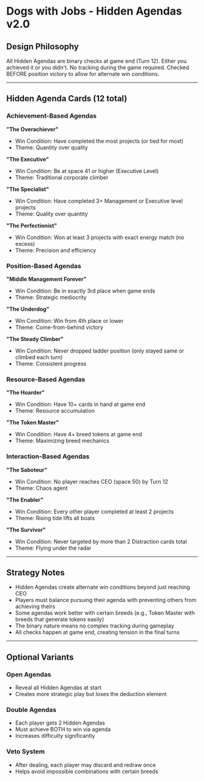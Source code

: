 # Dogs with Jobs - Hidden Agendas v2.0

## Design Philosophy
All Hidden Agendas are binary checks at game end (Turn 12). Either you achieved it or you didn't. No tracking during the game required. Checked BEFORE position victory to allow for alternate win conditions.

---

## Hidden Agenda Cards (12 total)

### Achievement-Based Agendas

**"The Overachiever"**
- Win Condition: Have completed the most projects (or tied for most)
- Theme: Quantity over quality

**"The Executive"**
- Win Condition: Be at space 41 or higher (Executive Level)
- Theme: Traditional corporate climber

**"The Specialist"**
- Win Condition: Have completed 3+ Management or Executive level projects
- Theme: Quality over quantity

**"The Perfectionist"**
- Win Condition: Won at least 3 projects with exact energy match (no excess)
- Theme: Precision and efficiency

### Position-Based Agendas

**"Middle Management Forever"**
- Win Condition: Be in exactly 3rd place when game ends
- Theme: Strategic mediocrity

**"The Underdog"**
- Win Condition: Win from 4th place or lower
- Theme: Come-from-behind victory

**"The Steady Climber"**
- Win Condition: Never dropped ladder position (only stayed same or climbed each turn)
- Theme: Consistent progress

### Resource-Based Agendas

**"The Hoarder"**
- Win Condition: Have 10+ cards in hand at game end
- Theme: Resource accumulation

**"The Token Master"**
- Win Condition: Have 4+ breed tokens at game end
- Theme: Maximizing breed mechanics

### Interaction-Based Agendas

**"The Saboteur"**
- Win Condition: No player reaches CEO (space 50) by Turn 12
- Theme: Chaos agent

**"The Enabler"**
- Win Condition: Every other player completed at least 2 projects
- Theme: Rising tide lifts all boats

**"The Survivor"**
- Win Condition: Never targeted by more than 2 Distraction cards total
- Theme: Flying under the radar

---

## Strategy Notes

- Hidden Agendas create alternate win conditions beyond just reaching CEO
- Players must balance pursuing their agenda with preventing others from achieving theirs
- Some agendas work better with certain breeds (e.g., Token Master with breeds that generate tokens easily)
- The binary nature means no complex tracking during gameplay
- All checks happen at game end, creating tension in the final turns

---

## Optional Variants

### Open Agendas
- Reveal all Hidden Agendas at start
- Creates more strategic play but loses the deduction element

### Double Agendas
- Each player gets 2 Hidden Agendas
- Must achieve BOTH to win via agenda
- Increases difficulty significantly

### Veto System
- After dealing, each player may discard and redraw once
- Helps avoid impossible combinations with certain breeds